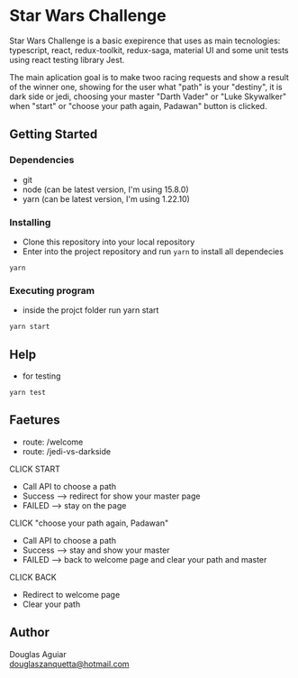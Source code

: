 # Star Wars Challenge

Star Wars Challenge is a basic exepirence that uses as main tecnologies: typescript, react, redux-toolkit, redux-saga, material UI and some unit tests using react testing library Jest.

The main aplication goal is to make twoo racing requests and show a result of the winner one,
showing for the user what "path" is your "destiny", it is dark side or jedi, choosing your master "Darth Vader" or "Luke Skywalker" when "start" or "choose your path again, Padawan" button is clicked.

## Getting Started

### Dependencies

* git
* node (can be latest version, I'm using 15.8.0)
* yarn (can be latest version, I'm using 1.22.10)

### Installing

* Clone this repository into your local repository
* Enter into the project repository and run `yarn` to install all dependecies

```
yarn
```

### Executing program

* inside the projct folder run yarn start
```
yarn start
```

## Help

* for testing
```
yarn test
```

## Faetures

- route: /welcome
- route: /jedi-vs-darkside

CLICK START
- Call API to choose a path
- Success --> redirect for show your master page
- FAILED --> stay on the page

CLICK "choose your path again, Padawan"
- Call API to choose a path
- Success --> stay and show your master
- FAILED --> back to welcome page and clear your path and master

CLICK BACK
- Redirect to welcome page
- Clear your path

## Author
Douglas Aguiar  
douglaszanquetta@hotmail.com